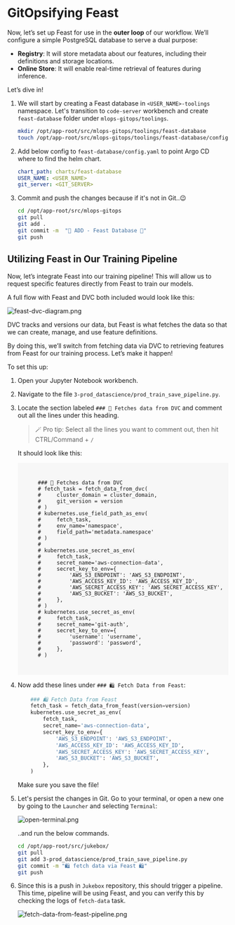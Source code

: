 # GitOpsifying Feast

Now, let’s set up Feast for use in the **outer loop** of our workflow. We’ll configure a simple PostgreSQL database to serve a dual purpose:  

- **Registry**: It will store metadata about our features, including their definitions and storage locations.  
- **Online Store**: It will enable real-time retrieval of features during inference.  

Let’s dive in!  

1. We will start by creating a Feast database in `<USER_NAME>-toolings` namespace. Let's transition to `code-server` workbench and create `feast-database` folder under `mlops-gitops/toolings`.

    ```bash
    mkdir /opt/app-root/src/mlops-gitops/toolings/feast-database
    touch /opt/app-root/src/mlops-gitops/toolings/feast-database/config.yaml
    ```

2. Add below config to `feast-database/config.yaml` to point Argo CD where to find the helm chart.

    ```yaml
    chart_path: charts/feast-database
    USER_NAME: <USER_NAME>
    git_server: <GIT_SERVER>
    ```
3. Commit and push the changes because if it's not in Git..😉
   
    ```bash
    cd /opt/app-root/src/mlops-gitops
    git pull
    git add .
    git commit -m  "🍕 ADD - Feast Database 🍕"
    git push
    ```

## Utilizing Feast in Our Training Pipeline

Now, let’s integrate Feast into our training pipeline! This will allow us to request specific features directly from Feast to train our models.

A full flow with Feast and DVC both included would look like this:

![feast-dvc-diagram.png](./images/feast-dvc-diagram.png)

DVC tracks and versions our data, but Feast is what fetches the data so that we can create, manage, and use feature definitions.

By doing this, we’ll switch from fetching data via DVC to retrieving features from Feast for our training process. Let’s make it happen!  

To set this up:  

1. Open your Jupyter Notebook workbench.
2. Navigate to the file `3-prod_datascience/prod_train_save_pipeline.py`.  
3. Locate the section labeled `### 🍇 Fetches data from DVC` and comment out all the lines under this heading. 
   
   > 🪄 Pro tip: Select all the lines you want to comment out, then hit CTRL/Command + `/`

   It should look like this:

   <!-- ## ADD GIF HERE MAYBE? ## -->
    <div class="highlight" style="background: #f7f7f7; overflow-x: auto; padding: 10px;">
    <pre><code class="language-python">
        ### 🍇 Fetches data from DVC
        # fetch_task = fetch_data_from_dvc(
        #     cluster_domain = cluster_domain,
        #     git_version = version
        # )
        # kubernetes.use_field_path_as_env(
        #     fetch_task,
        #     env_name='namespace',
        #     field_path='metadata.namespace'
        # )
        #
        # kubernetes.use_secret_as_env(
        #     fetch_task,
        #     secret_name='aws-connection-data',
        #     secret_key_to_env={
        #         'AWS_S3_ENDPOINT': 'AWS_S3_ENDPOINT',
        #         'AWS_ACCESS_KEY_ID': 'AWS_ACCESS_KEY_ID',
        #         'AWS_SECRET_ACCESS_KEY': 'AWS_SECRET_ACCESS_KEY',
        #         'AWS_S3_BUCKET': 'AWS_S3_BUCKET',
        #     },
        # )
        # kubernetes.use_secret_as_env(
        #     fetch_task,
        #     secret_name='git-auth',
        #     secret_key_to_env={
        #         'username': 'username',
        #         'password': 'password',
        #     },
        # )
    </code></pre></div>
    
4. Now add these lines under `### 🛍️ Fetch Data from Feast`:
   
    ```python
        ### 🛍️ Fetch Data from Feast
        fetch_task = fetch_data_from_feast(version=version)
        kubernetes.use_secret_as_env(
            fetch_task,
            secret_name='aws-connection-data',
            secret_key_to_env={
                'AWS_S3_ENDPOINT': 'AWS_S3_ENDPOINT',
                'AWS_ACCESS_KEY_ID': 'AWS_ACCESS_KEY_ID',
                'AWS_SECRET_ACCESS_KEY': 'AWS_SECRET_ACCESS_KEY',
                'AWS_S3_BUCKET': 'AWS_S3_BUCKET',
            },
        )    

    ```

    Make sure you save the file!

5. Let's persist the changes in Git. Go to your terminal, or open a new one by going to the `Launcher` and selecting `Terminal`:

   ![open-terminal.png](./images/open-terminal.png)

   ..and run the below commands.

    ```bash
    cd /opt/app-root/src/jukebox/
    git pull
    git add 3-prod_datascience/prod_train_save_pipeline.py
    git commit -m "🛍️ fetch data via Feast 🛍️"
    git push
    ```

6. Since this is a push in `Jukebox` repository, this should trigger a pipeline. This time, pipeline will be using Feast, and you can verify this by checking the logs of `fetch-data` task.

   ![fetch-data-from-feast-pipeline.png](./images/fetch-data-from-feast-pipeline.png)
